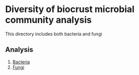 # Diversity of biocrust microbial community analysis
This directory includes both bacteria and fungi

## Analysis 

1. [Bacteria](Bacteria/)
2. [Fungi](Fungi/)

